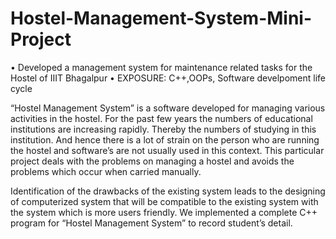 # Hostel-Management-System-Mini-Project

• Developed a management system for maintenance related tasks for the Hostel of IIIT Bhagalpur
• EXPOSURE: C++,OOPs, Software develpoment life cycle

“Hostel Management System” is a  software developed for managing various activities in the hostel. For the past few years the numbers of educational institutions are increasing rapidly. Thereby the numbers of studying in this institution. And hence there is a lot of strain on the person who are running the hostel and software’s are not usually used in this context. This particular project deals with the problems on managing a hostel and avoids the problems which occur when carried manually.

Identification of the drawbacks of the existing system leads to the designing of computerized system that will be compatible to the existing system with the system which is more users friendly. We implemented a complete C++ program for “Hostel Management System” to record student’s detail.
